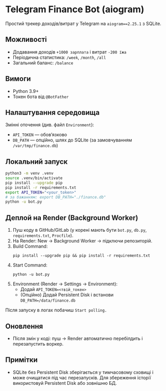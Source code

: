 # Telegram Finance Bot (aiogram)

Простий трекер доходів/витрат у Telegram на `aiogram==2.25.1` з SQLite.

## Можливості
- Додавання доходів `+1000 зарплата` і витрат `-200 їжа`
- Періодична статистика: `/week`, `/month`, `/all`
- Загальний баланс: `/balance`

## Вимоги
- Python 3.9+
- Токен бота від `@BotFather`

## Налаштування середовища
Змінні оточення (див. файл `Environment`):
- `API_TOKEN` — обовʼязково
- `DB_PATH` — опційно, шлях до SQLite (за замовчуванням `/var/tmp/finance.db`)

## Локальний запуск
```bash
python3 -m venv .venv
source .venv/bin/activate
pip install --upgrade pip
pip install -r requirements.txt
export API_TOKEN="<your_token>"
# за бажанням: export DB_PATH="./finance.db"
python -u bot.py
```

## Деплой на Render (Background Worker)
1. Пуш коду в GitHub/GitLab (у корені мають бути `bot.py`, `db.py`, `requirements.txt`, `Procfile`).
2. На Render: New → Background Worker → підключи репозиторій.
3. Build Command:
   ```
   pip install --upgrade pip && pip install -r requirements.txt
   ```
4. Start Command:
   ```
   python -u bot.py
   ```
5. Environment (Render → Settings → Environment):
   - Додай `API_TOKEN=<твій_токен>`
   - (Опційно) Додай Persistent Disk і встанови `DB_PATH=/data/finance.db`

Після запуску в логах побачиш `Start polling.`

## Оновлення
- Після змін у коді: пуш → Render автоматично перебілдить і перезапустить воркер.

## Примітки
- SQLite без Persistent Disk зберігається у тимчасовому сховищі і може очищатися під час перезапусків. Для збереження історії використовуй Persistent Disk або зовнішню БД. 
